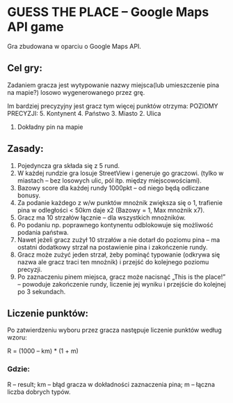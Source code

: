 # GUESS THE PLACE – Google Maps API game

Gra zbudowana w oparciu o Google Maps API.

## Cel gry:

  Zadaniem gracza jest wytypowanie nazwy miejsca(lub umieszczenie pina na mapie?) losowo wygenerowanego przez grę.

  Im bardziej precyzyjny jest gracz tym więcej punktów otrzyma:
POZIOMY PRECYZJI:
5. Kontynent
4. Państwo
3. Miasto
2. Ulica
1. Dokładny pin na mapie


## Zasady:
1. Pojedyncza gra składa się z 5 rund.
2. W każdej rundzie gra losuje StreetView i generuje go graczowi. (tylko w miastach – bez losowych ulic, pól itp. między miejscowościami).
3. Bazowy score dla każdej rundy 1000pkt – od niego będą odliczane bonusy.
4. Za podanie każdego z w/w punktów mnożnik zwiększa się o 1, trafienie pina w odległości < 50km daje x2 (Bazowy = 1, Max mnożnik x7).
5. Gracz ma 10 strzałów łącznie – dla wszystkich mnożników.
6. Po podaniu np. poprawnego kontynentu odblokowuje się możliwość podania państwa.
7. Nawet jeżeli gracz zużył 10 strzałów a nie dotarł do poziomu pina – ma ostatni dodatkowy strzał na postawienie pina i zakończenie rundy.
8. Gracz może zużyć jeden strzał, żeby pominąć typowanie (odkrywa się nazwa ale gracz traci ten mnożnik) i przejść do kolejnego poziomu precyzji.
9. Po zaznaczeniu pinem miejsca, gracz może nacisnąć „This is the place!” – powoduje zakończenie rundy, liczenie jej wyniku i przejście do kolejnej po 3 sekundach.

## Liczenie punktów:

Po zatwierdzeniu wyboru przez gracza następuje liczenie punktów według wzoru:

R = (1000 – km) * (1 + m)

### Gdzie:
R – result;
km – błąd gracza w dokładności zaznaczenia pina;
m – łączna liczba dobrych typów.
